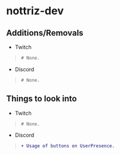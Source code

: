 # nottriz-dev

## Additions/Removals
- Twitch
> ```diff
> # None.
> ```

- Discord
> ```diff
> # None.
> ```

## Things to look into
- Twitch
> ```diff
> # None.
> ```

- Discord
> ```diff
> + Usage of buttons on UserPresence.
> ```
